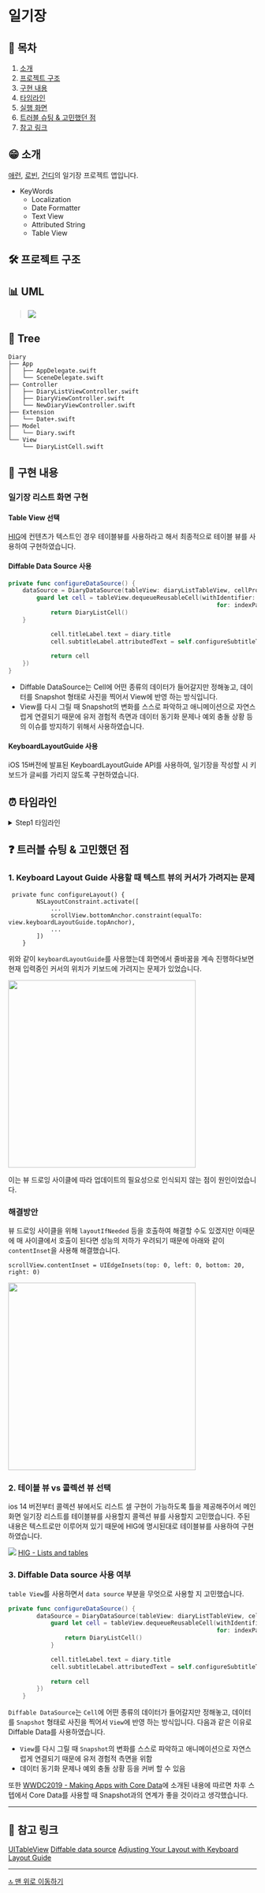 # 일기장

## 📖 목차

1. [소개](#-소개)
2. [프로젝트 구조](#-프로젝트-구조)
3. [구현 내용](#-구현-내용)
4. [타임라인](#-타임라인)
5. [실행 화면](#-실행-화면)
6. [트러블 슈팅 & 고민했던 점](#-트러블-슈팅--고민했던-점)
7. [참고 링크](#-참고-링크)

## 😁 소개

[애런](https://github.com/hashswim), [로빈](https://github.com/yuvinrho), [건디](https://github.com/Gundy93)의 일기장 프로젝트 앱입니다.

- KeyWords
    - Localization
    - Date Formatter
    - Text View
    - Attributed String
    - Table View

## 🛠 프로젝트 구조

## 📊 UML
> ![](https://i.imgur.com/uEaAmjY.png)



## 🌲 Tree
```
Diary
├── App
│   ├── AppDelegate.swift
│   └── SceneDelegate.swift
├── Controller
│   ├── DiaryListViewController.swift
│   ├── DiaryViewController.swift
│   └── NewDiaryViewController.swift
├── Extension
│   └── Date+.swift
├── Model
│   └── Diary.swift
└── View
    └── DiaryListCell.swift

```
## 📌 구현 내용

### 일기장 리스트 화면 구현
#### Table View 선택
[HIG](https://developer.apple.com/design/human-interface-guidelines/guidelines/overview/)에 컨텐츠가 텍스트인 경우 테이블뷰를 사용하라고 해서 최종적으로 테이블 뷰를 사용하여 구현하였습니다.

#### Diffable Data Source 사용
```swift
private func configureDataSource() {
    dataSource = DiaryDataSource(tableView: diaryListTableView, cellProvider: { tableView, indexPath, diary in
        guard let cell = tableView.dequeueReusableCell(withIdentifier: DiaryListCell.reuseIdentifier,
                                                           for: indexPath) as? DiaryListCell else {
            return DiaryListCell()
    }

            cell.titleLabel.text = diary.title
            cell.subtitleLabel.attributedText = self.configureSubtitleText(diary.createdDate, diary.body)
            
            return cell
    })
}
```
- Diffable DataSource는 Cell에 어떤 종류의 데이터가 들어갈지만 정해놓고, 데이터를 Snapshot 형태로 사진을 찍어서 View에 반영 하는 방식입니다.
- View를 다시 그릴 때 Snapshot의 변화를 스스로 파악하고 애니메이션으로 자연스럽게 연결되기 때문에 유저 경험적 측면과 데이터 동기화 문제나 예외 충돌 상황 등의 이슈를 방지하기 위해서 사용하였습니다.

#### KeyboardLayoutGuide 사용
iOS 15버전에 발표된 KeyboardLayoutGuide API를 사용하여, 일기장을 작성할 시 키보드가 글씨를 가리지 않도록 구현하였습니다.




## ⏰ 타임라인

<details>
<summary> Step1 타임라인</summary>
<div markdown="1">       

- **2022.12.20**
    - JSON 데이터에 맞는 Diary 모델 타입구현
    - DiaryListViewController 구현
    - Custom TableViewCell DiaryListCell 구현
    
- **2022.12.21**
    - 다이어리 추가 버튼 및 추가 화면 구현
    - Date 구조체 확장을 통한 Formatter 구현
    - DiaryViewContorller 구현 및 autolayout 설정
    - 컨벤션 수정 및 폴더구조 변경
    
</div>
</details>


## ❓ 트러블 슈팅 & 고민했던 점

### 1. Keyboard Layout Guide 사용할 때 텍스트 뷰의 커서가 가려지는 문제

```swift!
 private func configureLayout() {
        NSLayoutConstraint.activate([
            ...
            scrollView.bottomAnchor.constraint(equalTo: view.keyboardLayoutGuide.topAnchor),
            ...
        ])
    }
```

위와 같이 `keyboardLayoutGuide`를 사용했는데 화면에서 줄바꿈을 계속 진행하다보면 현재 입력중인 커서의 위치가 키보드에 가려지는 문제가 있었습니다.

<img src = "https://i.imgur.com/2iAAJ9S.gif" height=380>

이는 뷰 드로잉 사이클에 따라 업데이트의 필요성으로 인식되지 않는 점이 원인이었습니다.

### 해결방안

뷰 드로잉 사이클을 위해 `layoutIfNeeded` 등을 호출하여 해결할 수도 있겠지만 이때문에 매 사이클에서 호출이 된다면 성능의 저하가 우려되기 때문에 아래와 같이 `contentInset`을 사용해 해결했습니다.

```swift!
scrollView.contentInset = UIEdgeInsets(top: 0, left: 0, bottom: 20, right: 0)
```

<img src = "https://i.imgur.com/6Y2UC9f.gif" height=380>

### 2. 테이블 뷰 vs 콜렉션 뷰 선택
ios 14 버전부터 콜렉션 뷰에서도 리스트 셀 구현이 가능하도록 틀을 제공해주어서 메인화면 일기장 리스트를 테이블뷰를 사용할지 콜렉션 뷰를 사용할지 고민했습니다. 주된 내용은 텍스트로만 이루어져 있기 때문에 HIG에 명시된대로 테이블뷰를 사용하여 구현하였습니다.

![](https://i.imgur.com/RyVS78B.png)
[HIG - Lists and tables](https://developer.apple.com/design/human-interface-guidelines/components/layout-and-organization/lists-and-tables)

### 3. Diffable Data source 사용 여부
`table View`를 사용하면서 `data source` 부분을 무엇으로 사용할 지 고민했습니다.
```swift
private func configureDataSource() {
        dataSource = DiaryDataSource(tableView: diaryListTableView, cellProvider: { tableView, indexPath, diary in
            guard let cell = tableView.dequeueReusableCell(withIdentifier: DiaryListCell.reuseIdentifier,
                                                           for: indexPath) as? DiaryListCell else {
                return DiaryListCell()
            }

            cell.titleLabel.text = diary.title
            cell.subtitleLabel.attributedText = self.configureSubtitleText(diary.createdDate, diary.body)
            
            return cell
        })
    }
```

`Diffable DataSource`는 `Cell`에 어떤 종류의 데이터가 들어갈지만 정해놓고, 데이터를 `Snapshot` 형태로 사진을 찍어서 `View`에 반영 하는 방식입니다.
다음과 같은 이유로 Diffable Data를 사용하였습니다.
- `View`를 다시 그릴 때 `Snapshot`의 변화를 스스로 파악하고 애니메이션으로 자연스럽게 연결되기 때문에 유저 경험적 측면을 위함
- 데이터 동기화 문제나 예외 충돌 상황 등을 커버 할 수 있음

또한 [WWDC2019 - Making Apps with Core Data](https://developer.apple.com/videos/play/wwdc2019/230/)에 소개된 내용에 따르면 차후 스텝에서 Core Data를 사용할 때 Snapshot과의 연계가 좋을 것이라고 생각했습니다.

---

## 📖 참고 링크

[UITableView](https://developer.apple.com/documentation/uikit/uitableview)
[Diffable data source](https://developer.apple.com/documentation/uikit/uitableviewdiffabledatasource)
[Adjusting Your Layout with Keyboard Layout Guide](https://developer.apple.com/documentation/uikit/keyboards_and_input/adjusting_your_layout_with_keyboard_layout_guide)

---

[🔝 맨 위로 이동하기](#일기장)
